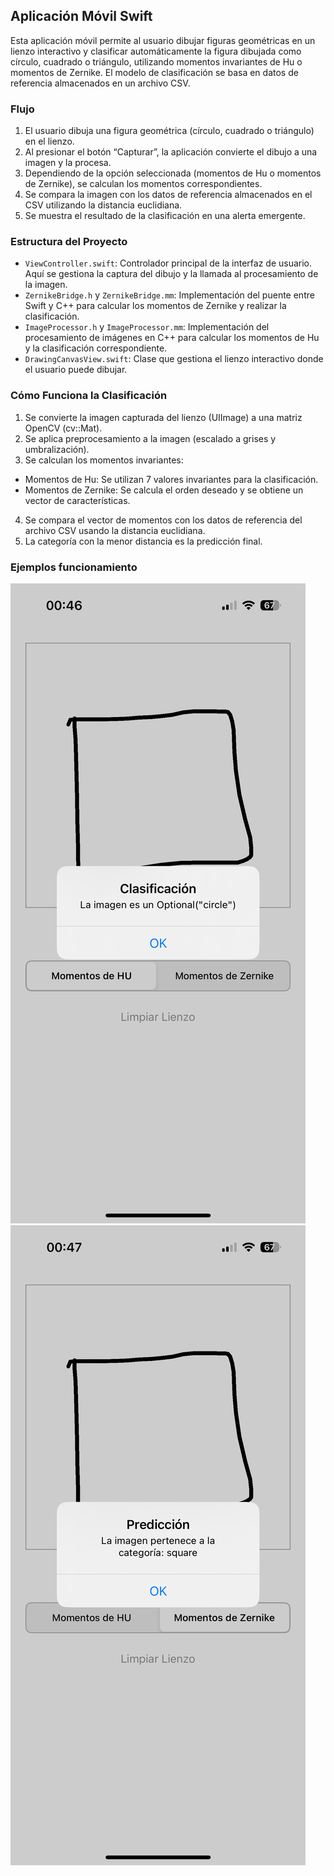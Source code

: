 ## Aplicación Móvil Swift

Esta aplicación móvil permite al usuario dibujar figuras geométricas en un lienzo interactivo y clasificar automáticamente la figura dibujada como círculo, cuadrado o triángulo, utilizando momentos invariantes de Hu o momentos de Zernike. El modelo de clasificación se basa en datos de referencia almacenados en un archivo CSV.

### Flujo

1.	El usuario dibuja una figura geométrica (círculo, cuadrado o triángulo) en el lienzo.
2.	Al presionar el botón “Capturar”, la aplicación convierte el dibujo a una imagen y la procesa.
3.	Dependiendo de la opción seleccionada (momentos de Hu o momentos de Zernike), se calculan los momentos correspondientes.
4.	Se compara la imagen con los datos de referencia almacenados en el CSV utilizando la distancia euclidiana.
5.	Se muestra el resultado de la clasificación en una alerta emergente.

### Estructura del Proyecto
* `ViewController.swift`: Controlador principal de la interfaz de usuario. Aquí se gestiona la captura del dibujo y la llamada al procesamiento de la imagen.
* `ZernikeBridge.h` y `ZernikeBridge.mm`: Implementación del puente entre Swift y C++ para calcular los momentos de Zernike y realizar la clasificación.
* `ImageProcessor.h` y `ImageProcessor.mm`: Implementación del procesamiento de imágenes en C++ para calcular los momentos de Hu y la clasificación correspondiente.
* `DrawingCanvasView.swift`: Clase que gestiona el lienzo interactivo donde el usuario puede dibujar.

### Cómo Funciona la Clasificación
1. Se convierte la imagen capturada del lienzo (UIImage) a una matriz OpenCV (cv::Mat).
2. Se aplica preprocesamiento a la imagen (escalado a grises y umbralización).
3. Se calculan los momentos invariantes:
* Momentos de Hu: Se utilizan 7 valores invariantes para la clasificación.
* Momentos de Zernike: Se calcula el orden deseado y se obtiene un vector de características.
4. Se compara el vector de momentos con los datos de referencia del archivo CSV usando la distancia euclidiana.
5. La categoría con la menor distancia es la predicción final.

### Ejemplos funcionamiento

![HUG](assets/hug.png "HUG")
![Zernike](assets/zernike.png "Zernike")
